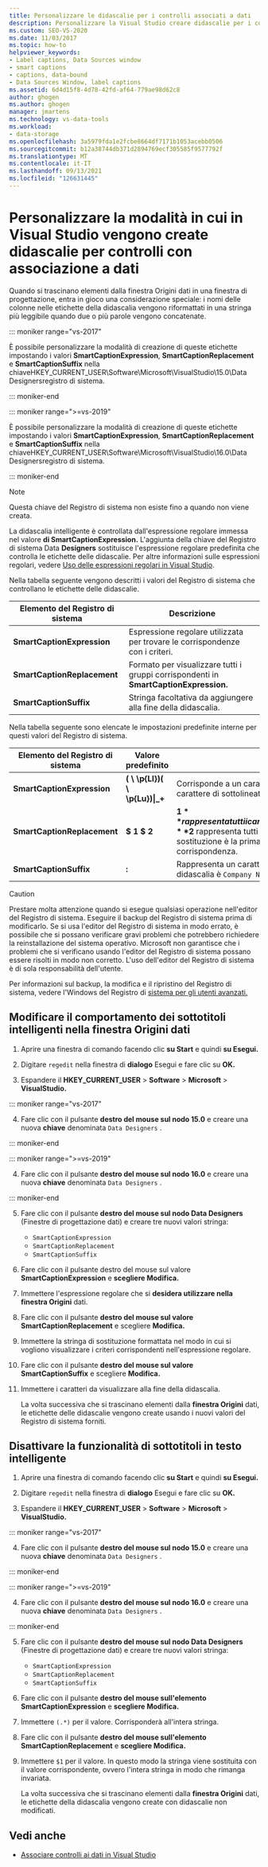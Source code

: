 ```yaml
---
title: Personalizzare le didascalie per i controlli associati a dati
description: Personalizzare la Visual Studio creare didascalie per i controlli associati a dati. Modificare il comportamento della didascalia intelligente della finestra Origini dati. Disattivare i sottotitoli intelligenti.
ms.custom: SEO-VS-2020
ms.date: 11/03/2017
ms.topic: how-to
helpviewer_keywords:
- Label captions, Data Sources window
- smart captions
- captions, data-bound
- Data Sources Window, label captions
ms.assetid: 6d4d15f8-4d78-42fd-af64-779ae98d62c8
author: ghogen
ms.author: ghogen
manager: jmartens
ms.technology: vs-data-tools
ms.workload:
- data-storage
ms.openlocfilehash: 3a5979fda1e2fcbe8664df7171b1053acebb0506
ms.sourcegitcommit: b12a38744db371d2894769ecf305585f9577792f
ms.translationtype: MT
ms.contentlocale: it-IT
ms.lasthandoff: 09/13/2021
ms.locfileid: "126631445"
---
```

# <a name="customize-how-visual-studio-creates-captions-for-data-bound-controls"></a>Personalizzare la modalità in cui in Visual Studio vengono create didascalie per controlli con associazione a dati

Quando si trascinano [](add-new-data-sources.md#data-sources-window) elementi dalla finestra Origini dati in una finestra di progettazione, entra in gioco una considerazione speciale: i nomi delle colonne nelle etichette della didascalia vengono riformattati in una stringa più leggibile quando due o più parole vengono concatenate.

::: moniker range="vs-2017"

È possibile personalizzare la modalità di creazione di queste etichette impostando i valori **SmartCaptionExpression**, **SmartCaptionReplacement** e **SmartCaptionSuffix** nella chiaveHKEY_CURRENT_USER\Software\Microsoft\VisualStudio\15.0\Data Designersregistro di sistema. 

::: moniker-end

::: moniker range=">=vs-2019"

È possibile personalizzare la modalità di creazione di queste etichette impostando i valori **SmartCaptionExpression**, **SmartCaptionReplacement** e **SmartCaptionSuffix** nella chiaveHKEY_CURRENT_USER\Software\Microsoft\VisualStudio\16.0\Data Designersregistro di sistema. 

::: moniker-end

> [!NOTE]
> Questa chiave del Registro di sistema non esiste fino a quando non viene creata.

La didascalia intelligente è controllata dall'espressione regolare immessa nel valore **di SmartCaptionExpression.** L'aggiunta della chiave del Registro di sistema Data **Designers** sostituisce l'espressione regolare predefinita che controlla le etichette delle didascalie. Per altre informazioni sulle espressioni regolari, vedere [Uso delle espressioni regolari in Visual Studio](../ide/using-regular-expressions-in-visual-studio.md).

Nella tabella seguente vengono descritti i valori del Registro di sistema che controllano le etichette delle didascalie.

|Elemento del Registro di sistema|Descrizione|
|-------------------|-----------------|
|**SmartCaptionExpression**|Espressione regolare utilizzata per trovare le corrispondenze con i criteri.|
|**SmartCaptionReplacement**|Formato per visualizzare tutti i gruppi corrispondenti in **SmartCaptionExpression.**|
|**SmartCaptionSuffix**|Stringa facoltativa da aggiungere alla fine della didascalia.|

Nella tabella seguente sono elencate le impostazioni predefinite interne per questi valori del Registro di sistema.

|Elemento del Registro di sistema|Valore predefinito|Spiegazione|
|-------------------|-------------------|-----------------|
|**SmartCaptionExpression**|**( \\ \p{Ll})( \\ \p{Lu})&#124;_+**|Corrisponde a un carattere minuscolo seguito da un carattere maiuscolo o da un carattere di sottolineatura.|
|**SmartCaptionReplacement**|**$ 1 $ 2**|**$1** rappresenta tutti i caratteri corrispondenti nelle prime parentesi dell'espressione e **$2** rappresenta tutti i caratteri corrispondenti nelle seconde parentesi. La sostituzione è la prima corrispondenza, uno spazio e quindi la seconda corrispondenza.|
|**SmartCaptionSuffix**|**:**|Rappresenta un carattere aggiunto alla stringa restituita. Ad esempio, se la didascalia è `Company Name` , il suffisso la rende `Company Name:`|

> [!CAUTION]
> Prestare molta attenzione quando si esegue qualsiasi operazione nell'editor del Registro di sistema. Eseguire il backup del Registro di sistema prima di modificarlo. Se si usa l'editor del Registro di sistema in modo errato, è possibile che si possano verificare gravi problemi che potrebbero richiedere la reinstallazione del sistema operativo. Microsoft non garantisce che i problemi che si verificano usando l'editor del Registro di sistema possano essere risolti in modo non corretto. L'uso dell'editor del Registro di sistema è di sola responsabilità dell'utente.
>
> Per informazioni sul backup, la modifica e il ripristino del Registro di sistema, vedere l'Windows del Registro di [sistema per gli utenti avanzati.](https://support.microsoft.com/help/256986/windows-registry-information-for-advanced-users)

## <a name="modify-the-smart-captioning-behavior-of-the-data-sources-window"></a>Modificare il comportamento dei sottotitoli intelligenti nella finestra Origini dati

1. Aprire una finestra di comando facendo clic **su Start** e quindi **su Esegui.**

2. Digitare `regedit` nella finestra di **dialogo** Esegui e fare clic su **OK.**

3. Espandere il **HKEY_CURRENT_USER**  >  **Software**  >  **Microsoft**  >  **VisualStudio.**

::: moniker range="vs-2017"

4. Fare clic con il pulsante **destro del mouse sul nodo 15.0** e creare una nuova **chiave** denominata `Data Designers` .

::: moniker-end

::: moniker range=">=vs-2019"

4. Fare clic con il pulsante **destro del mouse sul nodo 16.0** e creare una nuova **chiave** denominata `Data Designers` .

::: moniker-end

5. Fare clic con il pulsante **destro del mouse sul nodo Data Designers** (Finestre di progettazione dati) e creare tre nuovi valori stringa:

    - `SmartCaptionExpression`
    - `SmartCaptionReplacement`
    - `SmartCaptionSuffix`

6. Fare clic con il pulsante destro del mouse sul valore **SmartCaptionExpression** e **scegliere Modifica.**

7. Immettere l'espressione regolare che si **desidera utilizzare nella finestra Origini** dati.

8. Fare clic con il pulsante **destro del mouse sul valore SmartCaptionReplacement** e scegliere **Modifica.**

9. Immettere la stringa di sostituzione formattata nel modo in cui si vogliono visualizzare i criteri corrispondenti nell'espressione regolare.

10. Fare clic con il pulsante **destro del mouse sul valore SmartCaptionSuffix** e scegliere **Modifica.**

11. Immettere i caratteri da visualizzare alla fine della didascalia.

    La volta successiva che si trascinano elementi dalla **finestra Origini** dati, le etichette delle didascalie vengono create usando i nuovi valori del Registro di sistema forniti.

## <a name="turn-off-the-smart-captioning-feature"></a>Disattivare la funzionalità di sottotitoli in testo intelligente

1. Aprire una finestra di comando facendo clic **su Start** e quindi **su Esegui.**

2. Digitare `regedit` nella finestra di **dialogo** Esegui e fare clic su **OK.**

3. Espandere il **HKEY_CURRENT_USER**  >  **Software**  >  **Microsoft**  >  **VisualStudio.**

::: moniker range="vs-2017"

4. Fare clic con il pulsante **destro del mouse sul nodo 15.0** e creare una nuova **chiave** denominata `Data Designers` .

::: moniker-end

::: moniker range=">=vs-2019"

4. Fare clic con il pulsante **destro del mouse sul nodo 16.0** e creare una nuova **chiave** denominata `Data Designers` .

::: moniker-end

5. Fare clic con il pulsante **destro del mouse sul nodo Data Designers** (Finestre di progettazione dati) e creare tre nuovi valori stringa:

    - `SmartCaptionExpression`
    - `SmartCaptionReplacement`
    - `SmartCaptionSuffix`

6. Fare clic con il pulsante **destro del mouse sull'elemento SmartCaptionExpression** e **scegliere Modifica.**

7. Immettere `(.*)` per il valore. Corrisponderà all'intera stringa.

8. Fare clic con il pulsante **destro del mouse sull'elemento SmartCaptionReplacement** e **scegliere Modifica.**

9. Immettere `$1` per il valore. In questo modo la stringa viene sostituita con il valore corrispondente, ovvero l'intera stringa in modo che rimanga invariata.

    La volta successiva che si trascinano elementi dalla **finestra Origini** dati, le etichette della didascalia vengono create con didascalie non modificati.

## <a name="see-also"></a>Vedi anche

- [Associare controlli ai dati in Visual Studio](../data-tools/bind-controls-to-data-in-visual-studio.md)

